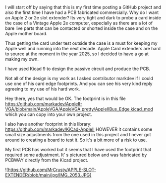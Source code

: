 
I will start off by saying that this is my first time posting a GitHub project and also the first time I have had a PCB fabricated commercially.
Why do I want an Apple 2 or 2e slot extender?
Its very tight and dark to probe a card inside the case of a Vintage Apple 2e computer, especially as there are a lot of bare live parts that can be contacted or shorted inside the case and on the Apple mother board.

Thus getting the card under test outside the case is a must for keeping my Apple well and running into the next decade.
Apple Card extenders are hard to source at the moment in the year 2025, so I decided to have a go at making my own.

I have used Kicad 9 to design the passive circuit and produce the PCB.

Not all of the design is my work as I asked contributor markdev if I could use one of his card edge footprints. And you can see his very kind reply agreeing to my use of his hard work.

Hey there, yes that would be OK. The footprint is in this file https://github.com/markadev/AppleII-VGA/blob/main/AppleVGA/AppleVGA.pretty/AppleIIBus_Edge.kicad_mod which you can copy into your own project.

I also have another footprint in this library: https://github.com/markadev/KiCad-AppleII HOWEVER it contains some small size adjustments from the one used in this project and I never got around to creating a board to test it. So it's a bit more of a risk to use.
 
My first PCB has worked but it seems that I have used the footprint that required some adjustment. It’ s pictured below and was fabricated by PCBWAY directly from the Kicad project.

![https://github.com/MrCrusty/APPLE-SLOT-EXTENDER/blob/main/jpg/IMG_2053.JPG]
















































































































































